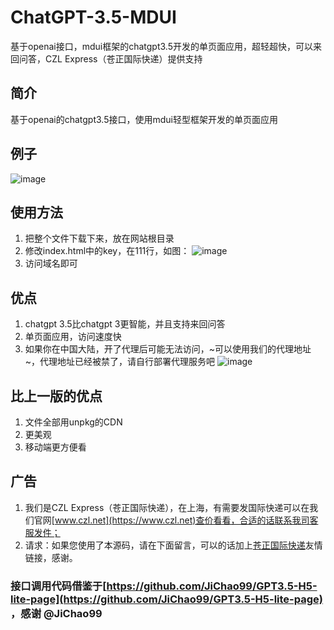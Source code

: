 # ChatGPT-3.5-MDUI
基于openai接口，mdui框架的chatgpt3.5开发的单页面应用，超轻超快，可以来回问答，CZL Express（苍正国际快递）提供支持

## 简介

基于openai的chatgpt3.5接口，使用mdui轻型框架开发的单页面应用

## 例子

![image](https://user-images.githubusercontent.com/95951386/224310898-c59ee54f-359e-4bce-a154-b6b19f2bae70.png)


## 使用方法

1. 把整个文件下载下来，放在网站根目录
2. 修改index.html中的key，在111行，如图：
  ![image](https://user-images.githubusercontent.com/95951386/224311048-832e77df-e1e1-43f1-85e0-27af6142deed.png)
3. 访问域名即可

## 优点

1. chatgpt 3.5比chatgpt 3更智能，并且支持来回问答
2. 单页面应用，访问速度快
3. 如果你在中国大陆，开了代理后可能无法访问，~可以使用我们的代理地址~，代理地址已经被禁了，请自行部署代理服务吧
![image](https://user-images.githubusercontent.com/95951386/223961865-46506b06-5c9a-40de-a0e4-1dbe922e5e78.png)

## 比上一版的优点

1. 文件全部用unpkg的CDN
2. 更美观
3. 移动端更方便看


## 广告

1. 我们是CZL Express（苍正国际快递），在上海，有需要发国际快递可以在我们官网[www.czl.net](https://www.czl.net)查价看看，合适的话联系我司客服发件；
2. 请求：如果您使用了本源码，请在下面留言，可以的话加上[苍正国际快递](https://www.czl.net)友情链接，感谢。


### 接口调用代码借鉴于[https://github.com/JiChao99/GPT3.5-H5-lite-page](https://github.com/JiChao99/GPT3.5-H5-lite-page) ，感谢 @JiChao99
